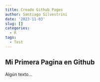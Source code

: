 ```yaml
---
title: Creado Github Pages
author: Santiago Silvestrini
date: '2023-11-03'
slug: []
categories:
  - R
tags:
  - Test
---
```


## Mi Primera Pagina en Github

Algún texto...